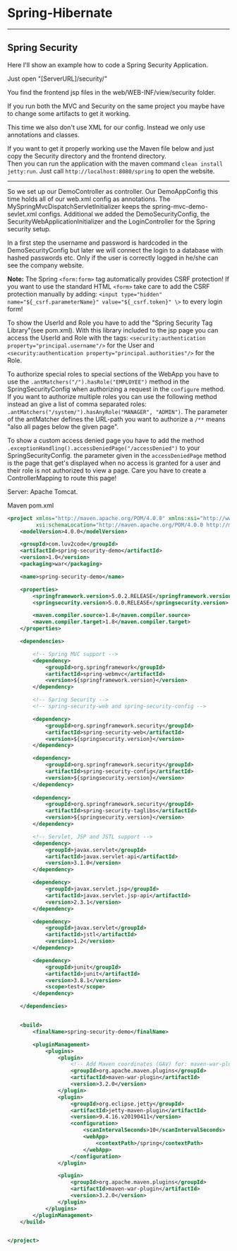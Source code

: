 # Spring-Hibernate

---

## Spring Security

Here I'll show an example how to code a Spring Security Application.

Just open "[ServerURL]/security/"

You find the frontend jsp files in the web/WEB-INF/view/security folder.

If you run both the MVC and Security on the same project you maybe have to change some artifacts to get it working.

This time we also don't use XML for our config. Instead we only use annotations and classes.

If you want to get it properly working use the Maven file below and just copy the Security directory and the frontend directory.\
Then you can run the application with the maven command `clean install jetty:run`. Just call `http://localhost:8080/spring` to open the website.

----
So we set up our DemoController as controller. Our DemoAppConfig this time holds all of our web.xml config as annotations.
The MySpringMvcDispatchServletInitializer keeps the spring-mvc-demo-sevlet.xml configs.
Additional we added the DemoSecurityConfig, the SecurityWebApplicationInitializer and the LoginController for the Spring security setup.

In a first step the username and password is hardcoded in the DemoSecurityConfig but later we will connect the login to a database with hashed passwords etc.
Only if the user is correctly logged in he/she can see the company website.

**Note:** The Spring `<form:form>` tag automatically provides CSRF protection! If you want to use the standard HTML `<form>` take care to add the CSRF protection manually by adding: `<input type="hidden" name="${_csrf.parameterName}" value="${_csrf.token}" \>` to every login form!

To show the UserId and Role you have to add the "Spring Security Tag Library"(see pom.xml). With this library included to the jsp page you can access the UserId and Role with the tags: `<security:authentication property="principal.username"/>` for the User and `<security:authentication property="principal.authorities"/>` for the Role. 

To authorize special roles to special sections of the WebApp you have to use the `.antMatchers("/").hasRole("EMPLOYEE")` method in the SpringSecurityConfig when authorizing a request in the `configure` method. If you want to authorize multiple roles you can use the following method instead an give a list of comma separated roles: `.antMatchers("/system/").hasAnyRole("MANAGER", "ADMIN")`. The parameter of the antMatcher defines the URL-path you want to authorize a `/**` means "also all pages below the given page".

To show a custom access denied page you have to add the method `.exceptionHandling().accessDeniedPage("/accessDenied")` to your SpringSecurityConfig. the parameter given in the `accessDeniedPage` method is the page that get's displayed when no access is granted for a user and their role is not authorized to view a page. Care you have to create a ControllerMapping to route this page!

Server: Apache Tomcat.

Maven pom.xml
```xml
<project xmlns="http://maven.apache.org/POM/4.0.0" xmlns:xsi="http://www.w3.org/2001/XMLSchema-instance"
         xsi:schemaLocation="http://maven.apache.org/POM/4.0.0 http://maven.apache.org/xsd/maven-4.0.0.xsd">
    <modelVersion>4.0.0</modelVersion>

    <groupId>com.luv2code</groupId>
    <artifactId>spring-security-demo</artifactId>
    <version>1.0</version>
    <packaging>war</packaging>

    <name>spring-security-demo</name>

    <properties>
        <springframework.version>5.0.2.RELEASE</springframework.version>
        <springsecurity.version>5.0.0.RELEASE</springsecurity.version>

        <maven.compiler.source>1.8</maven.compiler.source>
        <maven.compiler.target>1.8</maven.compiler.target>
    </properties>

    <dependencies>

        <!-- Spring MVC support -->
        <dependency>
            <groupId>org.springframework</groupId>
            <artifactId>spring-webmvc</artifactId>
            <version>${springframework.version}</version>
        </dependency>

        <!-- Spring Security -->
        <!-- spring-security-web and spring-security-config -->

        <dependency>
            <groupId>org.springframework.security</groupId>
            <artifactId>spring-security-web</artifactId>
            <version>${springsecurity.version}</version>
        </dependency>

        <dependency>
            <groupId>org.springframework.security</groupId>
            <artifactId>spring-security-config</artifactId>
            <version>${springsecurity.version}</version>
        </dependency>
        
        <dependency>
            <groupId>org.springframework.security</groupId>
            <artifactId>spring-security-taglibs</artifactId>
            <version>${springsecurity.version}</version>
        </dependency>

        <!-- Servlet, JSP and JSTL support -->
        <dependency>
            <groupId>javax.servlet</groupId>
            <artifactId>javax.servlet-api</artifactId>
            <version>3.1.0</version>
        </dependency>

        <dependency>
            <groupId>javax.servlet.jsp</groupId>
            <artifactId>javax.servlet.jsp-api</artifactId>
            <version>2.3.1</version>
        </dependency>

        <dependency>
            <groupId>javax.servlet</groupId>
            <artifactId>jstl</artifactId>
            <version>1.2</version>
        </dependency>

        <dependency>
            <groupId>junit</groupId>
            <artifactId>junit</artifactId>
            <version>3.8.1</version>
            <scope>test</scope>
        </dependency>

    </dependencies>


    <build>
        <finalName>spring-security-demo</finalName>

        <pluginManagement>
            <plugins>
                <plugin>
                    <!-- Add Maven coordinates (GAV) for: maven-war-plugin -->
                    <groupId>org.apache.maven.plugins</groupId>
                    <artifactId>maven-war-plugin</artifactId>
                    <version>3.2.0</version>
                </plugin>
                <plugin>
                    <groupId>org.eclipse.jetty</groupId>
                    <artifactId>jetty-maven-plugin</artifactId>
                    <version>9.4.16.v20190411</version>
                    <configuration>
                        <scanIntervalSeconds>10</scanIntervalSeconds>
                        <webApp>
                            <contextPath>/spring</contextPath>
                        </webApp>
                    </configuration>
                </plugin>

                <plugin>
                    <groupId>org.apache.maven.plugins</groupId>
                    <artifactId>maven-war-plugin</artifactId>
                    <version>3.2.0</version>
                </plugin>
            </plugins>
        </pluginManagement>
    </build>


</project>

```
